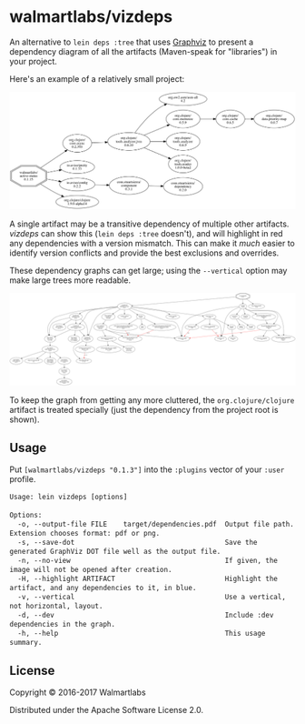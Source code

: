 # walmartlabs/vizdeps

An alternative to `lein deps :tree` that uses [Graphviz](http:://graphviz.org) to present
a dependency diagram of all the artifacts (Maven-speak for "libraries") in your project.

Here's an example of a relatively small project:

![active-status](images/active-status-deps.png)

A single artifact may be
a transitive dependency of multiple other artifacts.
*vizdeps* can show this (`lein deps :tree` doesn't), and will highlight in red any dependencies
with a version mismatch.
This can make it *much* easier to identify version conflicts and provide the best
exclusions and overrides.

These dependency graphs can get large; using the `--vertical` option may make large
trees more readable.

![rook](images/rook-deps.png)

To keep the graph from getting any more cluttered, the `org.clojure/clojure` artifact
is treated specially (just the dependency from the project root is shown).

## Usage

Put `[walmartlabs/vizdeps "0.1.3"]` into the `:plugins` vector of your `:user`
profile.

```
Usage: lein vizdeps [options]

Options:
  -o, --output-file FILE    target/dependencies.pdf  Output file path. Extension chooses format: pdf or png.
  -s, --save-dot                                     Save the generated GraphViz DOT file well as the output file.
  -n, --no-view                                      If given, the image will not be opened after creation.
  -H, --highlight ARTIFACT                           Highlight the artifact, and any dependencies to it, in blue.
  -v, --vertical                                     Use a vertical, not horizontal, layout.
  -d, --dev                                          Include :dev dependencies in the graph.
  -h, --help                                         This usage summary.
```
  
## License

Copyright © 2016-2017 Walmartlabs

Distributed under the Apache Software License 2.0.
